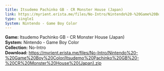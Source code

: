 ```yaml
---
title: Itsudemo Pachinko GB - CR Monster House (Japan)
link: https://myrient.erista.me/files/No-Intro/Nintendo%20-%20Game%20Boy%20Color/Itsudemo%20Pachinko%20GB%20-%20CR%20Monster%20House%20(Japan).zip
type: single1
System: Nintendo - Game Boy Color
---
```

<b>Game:</b> Itsudemo Pachinko GB - CR Monster House (Japan)<br>
<b>System:</b> Nintendo - Game Boy Color<br>
<b>Collection:</b> No-Intro<br>
<b>Download:</b> https://myrient.erista.me/files/No-Intro/Nintendo%20-%20Game%20Boy%20Color/Itsudemo%20Pachinko%20GB%20-%20CR%20Monster%20House%20(Japan).zip
